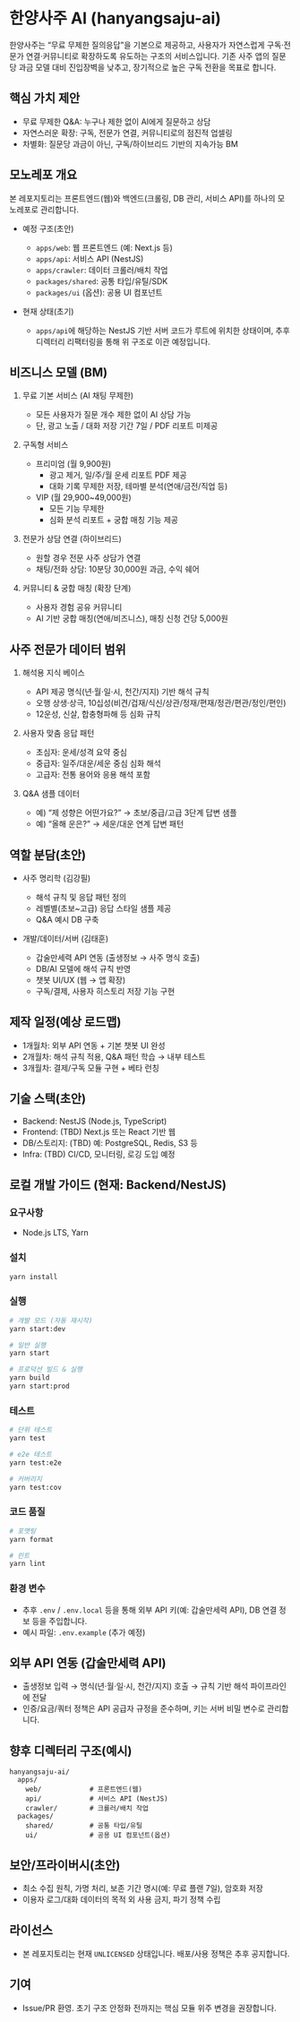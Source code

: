 # 한양사주 AI (hanyangsaju-ai)

한양사주는 “무료 무제한 질의응답”을 기본으로 제공하고, 사용자가 자연스럽게 구독·전문가 연결·커뮤니티로 확장하도록 유도하는 구조의 서비스입니다. 기존 사주 앱의 질문당 과금 모델 대비 진입장벽을 낮추고, 장기적으로 높은 구독 전환을 목표로 합니다.

## 핵심 가치 제안

- 무료 무제한 Q&A: 누구나 제한 없이 AI에게 질문하고 상담
- 자연스러운 확장: 구독, 전문가 연결, 커뮤니티로의 점진적 업셀링
- 차별화: 질문당 과금이 아닌, 구독/하이브리드 기반의 지속가능 BM

## 모노레포 개요

본 레포지토리는 프론트엔드(웹)와 백엔드(크롤링, DB 관리, 서비스 API)를 하나의 모노레포로 관리합니다.

- 예정 구조(초안)
  - `apps/web`: 웹 프론트엔드 (예: Next.js 등)
  - `apps/api`: 서비스 API (NestJS)
  - `apps/crawler`: 데이터 크롤러/배치 작업
  - `packages/shared`: 공통 타입/유틸/SDK
  - `packages/ui` (옵션): 공용 UI 컴포넌트

- 현재 상태(초기)
  - `apps/api`에 해당하는 NestJS 기반 서버 코드가 루트에 위치한 상태이며, 추후 디렉터리 리팩터링을 통해 위 구조로 이관 예정입니다.

## 비즈니스 모델 (BM)

1. 무료 기본 서비스 (AI 채팅 무제한)
   - 모든 사용자가 질문 개수 제한 없이 AI 상담 가능
   - 단, 광고 노출 / 대화 저장 기간 7일 / PDF 리포트 미제공

2. 구독형 서비스
   - 프리미엄 (월 9,900원)
     - 광고 제거, 일/주/월 운세 리포트 PDF 제공
     - 대화 기록 무제한 저장, 테마별 분석(연애/금전/직업 등)
   - VIP (월 29,900~49,000원)
     - 모든 기능 무제한
     - 심화 분석 리포트 + 궁합 매칭 기능 제공

3. 전문가 상담 연결 (하이브리드)
   - 원할 경우 전문 사주 상담가 연결
   - 채팅/전화 상담: 10분당 30,000원 과금, 수익 쉐어

4. 커뮤니티 & 궁합 매칭 (확장 단계)
   - 사용자 경험 공유 커뮤니티
   - AI 기반 궁합 매칭(연애/비즈니스), 매칭 신청 건당 5,000원

## 사주 전문가 데이터 범위

1. 해석용 지식 베이스
   - API 제공 명식(년·월·일·시, 천간/지지) 기반 해석 규칙
   - 오행 상생·상극, 10십성(비견/겁재/식신/상관/정재/편재/정관/편관/정인/편인)
   - 12운성, 신살, 합충형파해 등 심화 규칙

2. 사용자 맞춤 응답 패턴
   - 초심자: 운세/성격 요약 중심
   - 중급자: 일주/대운/세운 중심 심화 해석
   - 고급자: 전통 용어와 응용 해석 포함

3. Q&A 샘플 데이터
   - 예) “제 성향은 어떤가요?” → 초보/중급/고급 3단계 답변 샘플
   - 예) “올해 운은?” → 세운/대운 연계 답변 패턴

## 역할 분담(초안)

- 사주 명리학 (김강필)
  - 해석 규칙 및 응답 패턴 정의
  - 레벨별(초보~고급) 응답 스타일 샘플 제공
  - Q&A 예시 DB 구축

- 개발/데이터/서버 (김태훈)
  - 갑술만세력 API 연동 (출생정보 → 사주 명식 호출)
  - DB/AI 모델에 해석 규칙 반영
  - 챗봇 UI/UX (웹 → 앱 확장)
  - 구독/결제, 사용자 히스토리 저장 기능 구현

## 제작 일정(예상 로드맵)

- 1개월차: 외부 API 연동 + 기본 챗봇 UI 완성
- 2개월차: 해석 규칙 적용, Q&A 패턴 학습 → 내부 테스트
- 3개월차: 결제/구독 모듈 구현 + 베타 런칭

## 기술 스택(초안)

- Backend: NestJS (Node.js, TypeScript)
- Frontend: (TBD) Next.js 또는 React 기반 웹
- DB/스토리지: (TBD) 예: PostgreSQL, Redis, S3 등
- Infra: (TBD) CI/CD, 모니터링, 로깅 도입 예정

## 로컬 개발 가이드 (현재: Backend/NestJS)

### 요구사항

- Node.js LTS, Yarn

### 설치

```bash
yarn install
```

### 실행

```bash
# 개발 모드 (자동 재시작)
yarn start:dev

# 일반 실행
yarn start

# 프로덕션 빌드 & 실행
yarn build
yarn start:prod
```

### 테스트

```bash
# 단위 테스트
yarn test

# e2e 테스트
yarn test:e2e

# 커버리지
yarn test:cov
```

### 코드 품질

```bash
# 포맷팅
yarn format

# 린트
yarn lint
```

### 환경 변수

- 추후 `.env` / `.env.local` 등을 통해 외부 API 키(예: 갑술만세력 API), DB 연결 정보 등을 주입합니다.
- 예시 파일: `.env.example` (추가 예정)

## 외부 API 연동 (갑술만세력 API)

- 출생정보 입력 → 명식(년·월·일·시, 천간/지지) 호출 → 규칙 기반 해석 파이프라인에 전달
- 인증/요금/쿼터 정책은 API 공급자 규정을 준수하며, 키는 서버 비밀 변수로 관리합니다.

## 향후 디렉터리 구조(예시)

```text
hanyangsaju-ai/
  apps/
    web/            # 프론트엔드(웹)
    api/            # 서비스 API (NestJS)
    crawler/        # 크롤러/배치 작업
  packages/
    shared/         # 공통 타입/유틸
    ui/             # 공용 UI 컴포넌트(옵션)
```

## 보안/프라이버시(초안)

- 최소 수집 원칙, 가명 처리, 보존 기간 명시(예: 무료 플랜 7일), 암호화 저장
- 이용자 로그/대화 데이터의 목적 외 사용 금지, 파기 정책 수립

## 라이선스

- 본 레포지토리는 현재 `UNLICENSED` 상태입니다. 배포/사용 정책은 추후 공지합니다.

## 기여

- Issue/PR 환영. 초기 구조 안정화 전까지는 핵심 모듈 위주 변경을 권장합니다.
